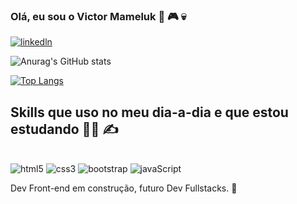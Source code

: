 ### Olá, eu sou o Victor Mameluk 🤘 🎮 💀

[![linkedln](https://img.shields.io/badge/LinkedIn-0077B5?style=for-the-badge&logo=linkedin&logoColor=white)](https://www.linkedin.com/in/victor-mameluk-68309913a/)

![Anurag's GitHub stats](https://github-readme-stats.vercel.app/api?username=victorMameluk&show_icons=true&theme=radical)

[![Top Langs](https://github-readme-stats.vercel.app/api/top-langs/?username=victorMameluk&layout=compact)](https://github.com/anuraghazra/github-readme-stats)

## Skills que uso no meu dia-a-dia e que estou estudando  🧑‍💻 ✍️
<br>

<div> 
    <img alt="html5" src="https://img.shields.io/badge/HTML5-E34F26?style=for-the-badge&logo=html5&logoColor=white">
    <img alt="css3" src="https://img.shields.io/badge/CSS-239120?&style=for-the-badge&logo=css3&logoColor=white">
    <img alt="bootstrap" src="https://img.shields.io/badge/Bootstrap-563D7C?style=for-the-badge&logo=bootstrap&logoColor=white">
    <img alt="javaScript" src="https://img.shields.io/badge/JavaScript-323330?style=for-the-badge&logo=javascript&logoColor=F7DF1E"
</div><br>

Dev Front-end em construção, futuro Dev Fullstacks. 🚀
